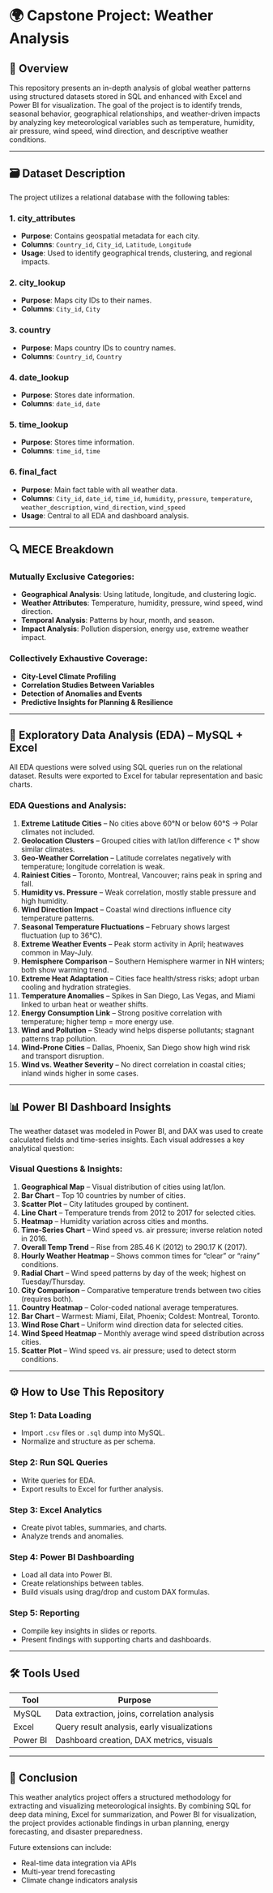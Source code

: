 # 🌍 Capstone Project: Weather Analysis

## 📁 Overview

This repository presents an in-depth analysis of global weather patterns using structured datasets stored in SQL and enhanced with Excel and Power BI for visualization. The goal of the project is to identify trends, seasonal behavior, geographical relationships, and weather-driven impacts by analyzing key meteorological variables such as temperature, humidity, air pressure, wind speed, wind direction, and descriptive weather conditions.

---

## 🗃️ Dataset Description

The project utilizes a relational database with the following tables:

### **1. city\_attributes**

* **Purpose**: Contains geospatial metadata for each city.
* **Columns**: `Country_id`, `City_id`, `Latitude`, `Longitude`
* **Usage**: Used to identify geographical trends, clustering, and regional impacts.

### **2. city\_lookup**

* **Purpose**: Maps city IDs to their names.
* **Columns**: `City_id`, `City`

### **3. country**

* **Purpose**: Maps country IDs to country names.
* **Columns**: `Country_id`, `Country`

### **4. date\_lookup**

* **Purpose**: Stores date information.
* **Columns**: `date_id`, `date`

### **5. time\_lookup**

* **Purpose**: Stores time information.
* **Columns**: `time_id`, `time`

### **6. final\_fact**

* **Purpose**: Main fact table with all weather data.
* **Columns**: `City_id`, `date_id`, `time_id`, `humidity`, `pressure`, `temperature`, `weather_description`, `wind_direction`, `wind_speed`
* **Usage**: Central to all EDA and dashboard analysis.

---

## 🔍 MECE Breakdown

### Mutually Exclusive Categories:

* **Geographical Analysis**: Using latitude, longitude, and clustering logic.
* **Weather Attributes**: Temperature, humidity, pressure, wind speed, wind direction.
* **Temporal Analysis**: Patterns by hour, month, and season.
* **Impact Analysis**: Pollution dispersion, energy use, extreme weather impact.

### Collectively Exhaustive Coverage:

* **City-Level Climate Profiling**
* **Correlation Studies Between Variables**
* **Detection of Anomalies and Events**
* **Predictive Insights for Planning & Resilience**

---

## 🧪 Exploratory Data Analysis (EDA) – MySQL + Excel

All EDA questions were solved using SQL queries run on the relational dataset. Results were exported to Excel for tabular representation and basic charts.

### EDA Questions and Analysis:

1. **Extreme Latitude Cities** – No cities above 60°N or below 60°S → Polar climates not included.
2. **Geolocation Clusters** – Grouped cities with lat/lon difference < 1° show similar climates.
3. **Geo-Weather Correlation** – Latitude correlates negatively with temperature; longitude correlation is weak.
4. **Rainiest Cities** – Toronto, Montreal, Vancouver; rains peak in spring and fall.
5. **Humidity vs. Pressure** – Weak correlation, mostly stable pressure and high humidity.
6. **Wind Direction Impact** – Coastal wind directions influence city temperature patterns.
7. **Seasonal Temperature Fluctuations** – February shows largest fluctuation (up to 36°C).
8. **Extreme Weather Events** – Peak storm activity in April; heatwaves common in May-July.
9. **Hemisphere Comparison** – Southern Hemisphere warmer in NH winters; both show warming trend.
10. **Extreme Heat Adaptation** – Cities face health/stress risks; adopt urban cooling and hydration strategies.
11. **Temperature Anomalies** – Spikes in San Diego, Las Vegas, and Miami linked to urban heat or weather shifts.
12. **Energy Consumption Link** – Strong positive correlation with temperature; higher temp = more energy use.
13. **Wind and Pollution** – Steady wind helps disperse pollutants; stagnant patterns trap pollution.
14. **Wind-Prone Cities** – Dallas, Phoenix, San Diego show high wind risk and transport disruption.
15. **Wind vs. Weather Severity** – No direct correlation in coastal cities; inland winds higher in some cases.

---

## 📊 Power BI Dashboard Insights

The weather dataset was modeled in Power BI, and DAX was used to create calculated fields and time-series insights. Each visual addresses a key analytical question:

### Visual Questions & Insights:

1. **Geographical Map** – Visual distribution of cities using lat/lon.
2. **Bar Chart** – Top 10 countries by number of cities.
3. **Scatter Plot** – City latitudes grouped by continent.
4. **Line Chart** – Temperature trends from 2012 to 2017 for selected cities.
5. **Heatmap** – Humidity variation across cities and months.
6. **Time-Series Chart** – Wind speed vs. air pressure; inverse relation noted in 2016.
7. **Overall Temp Trend** – Rise from 285.46 K (2012) to 290.17 K (2017).
8. **Hourly Weather Heatmap** – Shows common times for “clear” or “rainy” conditions.
9. **Radial Chart** – Wind speed patterns by day of the week; highest on Tuesday/Thursday.
10. **City Comparison** – Comparative temperature trends between two cities (requires both).
11. **Country Heatmap** – Color-coded national average temperatures.
12. **Bar Chart** – Warmest: Miami, Eilat, Phoenix; Coldest: Montreal, Toronto.
13. **Wind Rose Chart** – Uniform wind direction data for selected cities.
14. **Wind Speed Heatmap** – Monthly average wind speed distribution across cities.
15. **Scatter Plot** – Wind speed vs. air pressure; used to detect storm conditions.

---

## ⚙️ How to Use This Repository

### Step 1: Data Loading

* Import `.csv` files or `.sql` dump into MySQL.
* Normalize and structure as per schema.

### Step 2: Run SQL Queries

* Write queries for EDA.
* Export results to Excel for further analysis.

### Step 3: Excel Analytics

* Create pivot tables, summaries, and charts.
* Analyze trends and anomalies.

### Step 4: Power BI Dashboarding

* Load all data into Power BI.
* Create relationships between tables.
* Build visuals using drag/drop and custom DAX formulas.

### Step 5: Reporting

* Compile key insights in slides or reports.
* Present findings with supporting charts and dashboards.

---

## 🛠️ Tools Used

| Tool     | Purpose                                      |
| -------- | -------------------------------------------- |
| MySQL    | Data extraction, joins, correlation analysis |
| Excel    | Query result analysis, early visualizations  |
| Power BI | Dashboard creation, DAX metrics, visuals     |

---

## 📌 Conclusion

This weather analytics project offers a structured methodology for extracting and visualizing meteorological insights. By combining SQL for deep data mining, Excel for summarization, and Power BI for visualization, the project provides actionable findings in urban planning, energy forecasting, and disaster preparedness.

Future extensions can include:

* Real-time data integration via APIs
* Multi-year trend forecasting
* Climate change indicators analysis


